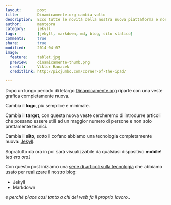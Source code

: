 ```yaml
---
layout:       post
title:        Dinamicamente.org cambia volto
description:  Ecco tutte le novità della nostra nuova piattaforma e non solo...
author:       menteora
category:     jekyll
tags:         [jekyll, markdown, md, blog, sito statico]
comments:     true
share:        true
modified:     2014-04-07
image:
  feature:    tablet.jpg
  preview:    dinamicamente-thumb.png
  credit:     Viktor Hanacek
  creditlink: http://picjumbo.com/corner-of-the-ipad/

---
```

Dopo un lungo periodo di letargo [Dinamicamente.org](http://www.dinamicamente.org) riparte con una veste grafica completamente nuova.

Cambia il **logo**, più semplice e minimale.

Cambia il **target**, con questa nuova veste cercheremo di introdurre articoli che possano essere utili ad un maggior numero di persone e non solo prettamente tecnici.

Cambia il **sito**, sotto il cofano abbiamo una tecnologia completamente nuova: [Jekyll](http://jekyllrb.com/).

Sopratutto da ora in poi sarà visualizzabile da qualsiasi dispositivo **mobile**! *(ed era ora)*

Con questo post iniziamo una [serie di articoli sulla tecnologia](/news/sotto-al-cofano-di-dinamicamente-jekyll-e-markdown) che abbiamo usato per realizzare il nostro blog:

- Jekyll
- Markdown

*e perché piace così tanto a chi del web fa il proprio lavoro..*